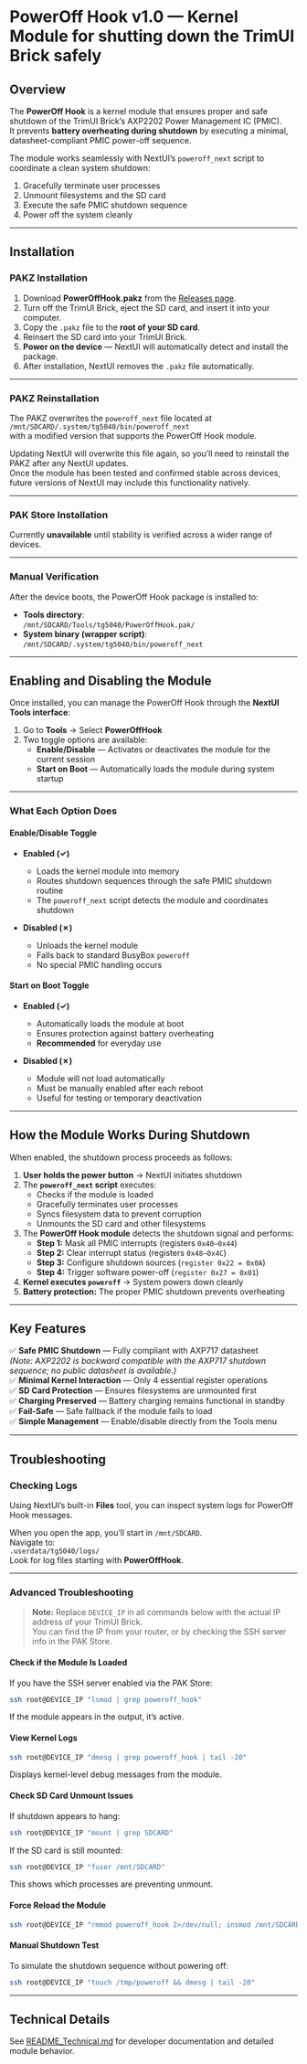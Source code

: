 # PowerOff Hook v1.0 — Kernel Module for shutting down the TrimUI Brick safely

## Overview

The **PowerOff Hook** is a kernel module that ensures proper and safe shutdown of the TrimUI Brick’s AXP2202 Power Management IC (PMIC).  
It prevents **battery overheating during shutdown** by executing a minimal, datasheet-compliant PMIC power-off sequence.

The module works seamlessly with NextUI’s `poweroff_next` script to coordinate a clean system shutdown:
1. Gracefully terminate user processes  
2. Unmount filesystems and the SD card  
3. Execute the safe PMIC shutdown sequence  
4. Power off the system cleanly  

---

## Installation

### PAKZ Installation
1. Download **PowerOffHook.pakz** from the [Releases page](https://github.com/Helaas/nextui-brick-poweroff-hook/releases).  
2. Turn off the TrimUI Brick, eject the SD card, and insert it into your computer.  
3. Copy the `.pakz` file to the **root of your SD card**.  
4. Reinsert the SD card into your TrimUI Brick.  
5. **Power on the device** — NextUI will automatically detect and install the package.  
6. After installation, NextUI removes the `.pakz` file automatically.  

---

### PAKZ Reinstallation
The PAKZ overwrites the `poweroff_next` file located at  
`/mnt/SDCARD/.system/tg5040/bin/poweroff_next`  
with a modified version that supports the PowerOff Hook module.

Updating NextUI will overwrite this file again, so you’ll need to reinstall the PAKZ after any NextUI updates.  
Once the module has been tested and confirmed stable across devices, future versions of NextUI may include this functionality natively.

---

### PAK Store Installation
Currently **unavailable** until stability is verified across a wider range of devices.

---

### Manual Verification
After the device boots, the PowerOff Hook package is installed to:

- **Tools directory**:  
  `/mnt/SDCARD/Tools/tg5040/PowerOffHook.pak/`
- **System binary (wrapper script)**:  
  `/mnt/SDCARD/.system/tg5040/bin/poweroff_next`

---

## Enabling and Disabling the Module

Once installed, you can manage the PowerOff Hook through the **NextUI Tools interface**:

1. Go to **Tools** → Select **PowerOffHook**  
2. Two toggle options are available:  
   - **Enable/Disable** — Activates or deactivates the module for the current session  
   - **Start on Boot** — Automatically loads the module during system startup  

---

### What Each Option Does

#### **Enable/Disable Toggle**
- **Enabled (✓)**  
  - Loads the kernel module into memory  
  - Routes shutdown sequences through the safe PMIC shutdown routine  
  - The `poweroff_next` script detects the module and coordinates shutdown  

- **Disabled (✗)**  
  - Unloads the kernel module  
  - Falls back to standard BusyBox `poweroff`  
  - No special PMIC handling occurs  

#### **Start on Boot Toggle**
- **Enabled (✓)**  
  - Automatically loads the module at boot  
  - Ensures protection against battery overheating  
  - **Recommended** for everyday use  

- **Disabled (✗)**  
  - Module will not load automatically  
  - Must be manually enabled after each reboot  
  - Useful for testing or temporary deactivation  

---

## How the Module Works During Shutdown

When enabled, the shutdown process proceeds as follows:

1. **User holds the power button** → NextUI initiates shutdown  
2. The **`poweroff_next` script** executes:  
   - Checks if the module is loaded  
   - Gracefully terminates user processes  
   - Syncs filesystem data to prevent corruption  
   - Unmounts the SD card and other filesystems  
3. The **PowerOff Hook module** detects the shutdown signal and performs:  
   - **Step 1:** Mask all PMIC interrupts (registers `0x40–0x44`)  
   - **Step 2:** Clear interrupt status (registers `0x48–0x4C`)  
   - **Step 3:** Configure shutdown sources (`register 0x22 = 0x0A`)  
   - **Step 4:** Trigger software power-off (`register 0x27 = 0x01`)  
4. **Kernel executes `poweroff`** → System powers down cleanly  
5. **Battery protection:** The proper PMIC shutdown prevents overheating  

---

## Key Features

✅ **Safe PMIC Shutdown** — Fully compliant with AXP717 datasheet  
*(Note: AXP2202 is backward compatible with the AXP717 shutdown sequence; no public datasheet is available.)* <br />
✅ **Minimal Kernel Interaction** — Only 4 essential register operations  
✅ **SD Card Protection** — Ensures filesystems are unmounted first  
✅ **Charging Preserved** — Battery charging remains functional in standby  
✅ **Fail-Safe** — Safe fallback if the module fails to load  
✅ **Simple Management** — Enable/disable directly from the Tools menu  

---

## Troubleshooting

### Checking Logs
Using NextUI’s built-in **Files** tool, you can inspect system logs for PowerOff Hook messages.

When you open the app, you’ll start in `/mnt/SDCARD`.  
Navigate to:  
`.userdata/tg5040/logs/`  
Look for log files starting with **PowerOffHook**.

---

### Advanced Troubleshooting

> **Note:** Replace `DEVICE_IP` in all commands below with the actual IP address of your TrimUI Brick.  
> You can find the IP from your router, or by checking the SSH server info in the PAK Store.

#### Check if the Module Is Loaded
If you have the SSH server enabled via the PAK Store:
```bash
ssh root@DEVICE_IP "lsmod | grep poweroff_hook"
```
If the module appears in the output, it’s active.

#### View Kernel Logs
```bash
ssh root@DEVICE_IP "dmesg | grep poweroff_hook | tail -20"
```
Displays kernel-level debug messages from the module.

#### Check SD Card Unmount Issues
If shutdown appears to hang:
```bash
ssh root@DEVICE_IP "mount | grep SDCARD"
```
If the SD card is still mounted:
```bash
ssh root@DEVICE_IP "fuser /mnt/SDCARD"
```
This shows which processes are preventing unmount.

#### Force Reload the Module
```bash
ssh root@DEVICE_IP "rmmod poweroff_hook 2>/dev/null; insmod /mnt/SDCARD/Tools/tg5040/PowerOffHook.pak/bin/poweroff_hook.ko"
```

#### Manual Shutdown Test
To simulate the shutdown sequence without powering off:
```bash
ssh root@DEVICE_IP "touch /tmp/poweroff && dmesg | tail -20"
```

---

## Technical Details
See [README_Technical.md](README_Technical.md) for developer documentation and detailed module behavior.
